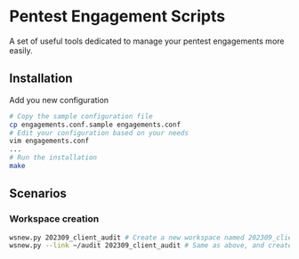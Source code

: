 # Pentest Engagement Scripts
A set of useful tools dedicated to manage your pentest engagements more easily.

## Installation
Add you new configuration
```bash
# Copy the sample configuration file
cp engagements.conf.sample engagements.conf
# Edit your configuration based on your needs
vim engagements.conf
...
# Run the installation
make
```

## Scenarios
### Workspace creation
```bash
wsnew.py 202309_client_audit # Create a new workspace named 202309_client_audit in the engagement directories
wsnew.py --link ~/audit 202309_client_audit # Same as above, and create a symlink to the new engagement
```